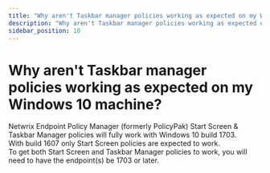 ```yaml
---
title: "Why aren't Taskbar manager policies working as expected on my Windows 10 machine?"
description: "Why aren't Taskbar manager policies working as expected on my Windows 10 machine?"
sidebar_position: 10
---
```


# Why aren't Taskbar manager policies working as expected on my Windows 10 machine?

Netwrix Endpoint Policy Manager (formerly PolicyPak) Start Screen & Taskbar Manager policies will
fully work with Windows 10 build 1703.  
With build 1607 only Start Screen policies are expected to work.  
To get both Start Screen and Taskbar Manager policies to work, you will need to have the endpoint(s)
be 1703 or later.
